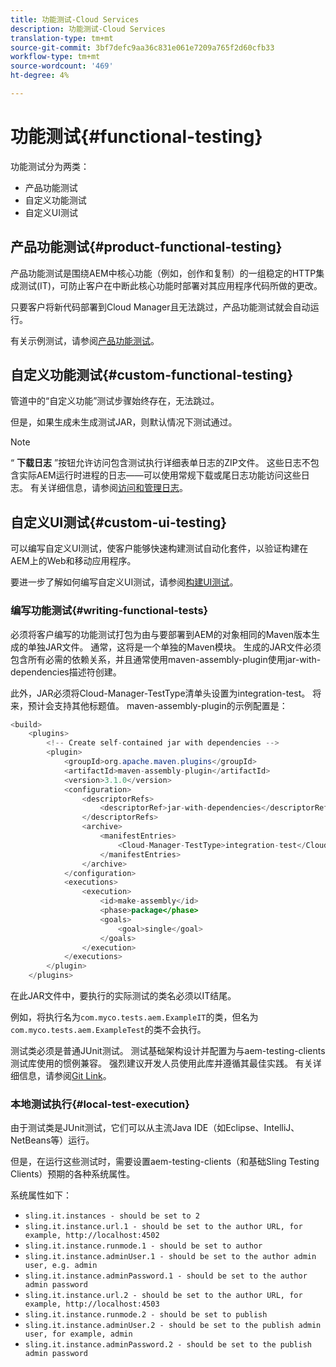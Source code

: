 ```yaml
---
title: 功能测试-Cloud Services
description: 功能测试-Cloud Services
translation-type: tm+mt
source-git-commit: 3bf7defc9aa36c831e061e7209a765f2d60cfb33
workflow-type: tm+mt
source-wordcount: '469'
ht-degree: 4%

---
```



# 功能测试{#functional-testing}

功能测试分为两类：

* 产品功能测试
* 自定义功能测试
* 自定义UI测试

## 产品功能测试{#product-functional-testing}

产品功能测试是围绕AEM中核心功能（例如，创作和复制）的一组稳定的HTTP集成测试(IT)，可防止客户在中断此核心功能时部署对其应用程序代码所做的更改。

只要客户将新代码部署到Cloud Manager且无法跳过，产品功能测试就会自动运行。

有关示例测试，请参阅[产品功能测试](https://github.com/adobe/aem-test-samples/tree/aem-cloud/smoke)。

## 自定义功能测试{#custom-functional-testing}

管道中的“自定义功能”测试步骤始终存在，无法跳过。

但是，如果生成未生成测试JAR，则默认情况下测试通过。

>[!NOTE]
>“ **下载日志** ”按钮允许访问包含测试执行详细表单日志的ZIP文件。 这些日志不包含实际AEM运行时进程的日志——可以使用常规下载或尾日志功能访问这些日志。 有关详细信息，请参阅[访问和管理日志](/help/implementing/cloud-manager/manage-logs.md)。

## 自定义UI测试{#custom-ui-testing}

可以编写自定义UI测试，使客户能够快速构建测试自动化套件，以验证构建在AEM上的Web和移动应用程序。

要进一步了解如何编写自定义UI测试，请参阅[构建UI测试](https://experienceleague.adobe.com/docs/experience-manager-cloud-service/implementing/using-cloud-manager/test-results/ui-testing.html#building-ui-tests)。


### 编写功能测试{#writing-functional-tests}

必须将客户编写的功能测试打包为由与要部署到AEM的对象相同的Maven版本生成的单独JAR文件。 通常，这将是一个单独的Maven模块。 生成的JAR文件必须包含所有必需的依赖关系，并且通常使用maven-assembly-plugin使用jar-with-dependencies描述符创建。

此外，JAR必须将Cloud-Manager-TestType清单头设置为integration-test。 将来，预计会支持其他标题值。 maven-assembly-plugin的示例配置是：

```java
<build>
    <plugins>
        <!-- Create self-contained jar with dependencies -->
        <plugin>
            <groupId>org.apache.maven.plugins</groupId>
            <artifactId>maven-assembly-plugin</artifactId>
            <version>3.1.0</version>
            <configuration>
                <descriptorRefs>
                    <descriptorRef>jar-with-dependencies</descriptorRef>
                </descriptorRefs>
                <archive>
                    <manifestEntries>
                        <Cloud-Manager-TestType>integration-test</Cloud-Manager-TestType>
                    </manifestEntries>
                </archive>
            </configuration>
            <executions>
                <execution>
                    <id>make-assembly</id>
                    <phase>package</phase>
                    <goals>
                        <goal>single</goal>
                    </goals>
                </execution>
            </executions>
        </plugin>
    </plugins>
```

在此JAR文件中，要执行的实际测试的类名必须以IT结尾。

例如，将执行名为`com.myco.tests.aem.ExampleIT`的类，但名为`com.myco.tests.aem.ExampleTest`的类不会执行。

测试类必须是普通JUnit测试。 测试基础架构设计并配置为与aem-testing-clients测试库使用的惯例兼容。 强烈建议开发人员使用此库并遵循其最佳实践。 有关详细信息，请参阅[Git Link](https://github.com/adobe/aem-testing-clients)。

### 本地测试执行{#local-test-execution}

由于测试类是JUnit测试，它们可以从主流Java IDE（如Eclipse、IntelliJ、NetBeans等）运行。

但是，在运行这些测试时，需要设置aem-testing-clients（和基础Sling Testing Clients）预期的各种系统属性。

系统属性如下：

* `sling.it.instances - should be set to 2`
* `sling.it.instance.url.1 - should be set to the author URL, for example, http://localhost:4502`
* `sling.it.instance.runmode.1 - should be set to author`
* `sling.it.instance.adminUser.1 - should be set to the author admin user, e.g. admin`
* `sling.it.instance.adminPassword.1 - should be set to the author admin password`
* `sling.it.instance.url.2 - should be set to the author URL, for example, http://localhost:4503`
* `sling.it.instance.runmode.2 - should be set to publish`
* `sling.it.instance.adminUser.2 - should be set to the publish admin user, for example, admin`
* `sling.it.instance.adminPassword.2 - should be set to the publish admin password`

